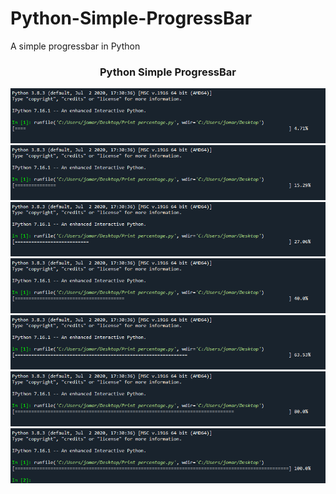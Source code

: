 # Python-Simple-ProgressBar
A simple progressbar in Python
<h3 align="center">
	Python Simple ProgressBar
</h3>

<img alt="Happy" title="Happy" src=".github/1.png" />
</br>
<img alt="Happy" title="Happy" src=".github/2.png" />
</br>
<img alt="Happy" title="Happy" src=".github/3.png" />
</br>
<img alt="Happy" title="Happy" src=".github/4.png" />
</br>
<img alt="Happy" title="Happy" src=".github/5.png" />
</br>
<img alt="Happy" title="Happy" src=".github/6.png" />
</br>
<img alt="Happy" title="Happy" src=".github/7.png" />
</br>
